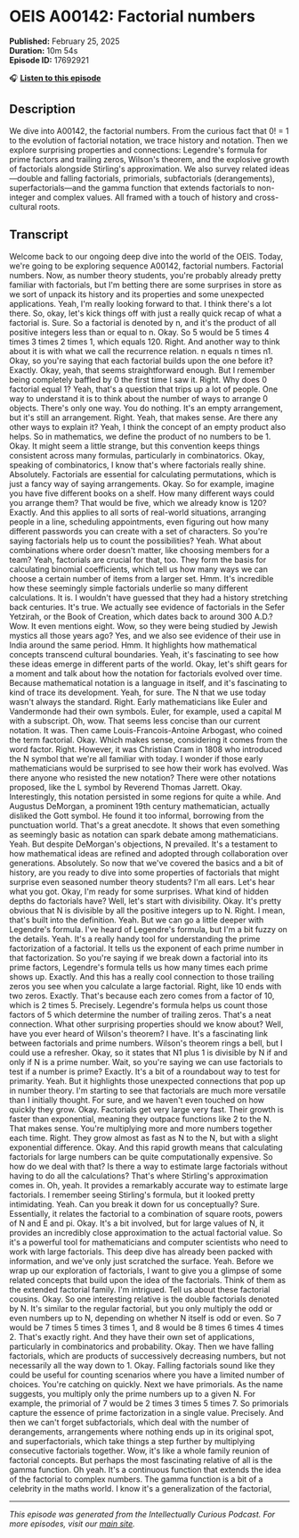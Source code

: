 # OEIS A00142: Factorial numbers

**Published:** February 25, 2025  
**Duration:** 10m 54s  
**Episode ID:** 17692921

🎧 **[Listen to this episode](https://intellectuallycurious.buzzsprout.com/2529712/episodes/17692921-oeis-a00142-factorial-numbers)**

## Description

We dive into A00142, the factorial numbers. From the curious fact that 0! = 1 to the evolution of factorial notation, we trace history and notation. Then we explore surprising properties and connections: Legendre's formula for prime factors and trailing zeros, Wilson's theorem, and the explosive growth of factorials alongside Stirling's approximation. We also survey related ideas—double and falling factorials, primorials, subfactorials (derangements), superfactorials—and the gamma function that extends factorials to non-integer and complex values. All framed with a touch of history and cross-cultural roots.

## Transcript

Welcome back to our ongoing deep dive into the world of the OEIS. Today, we're going to be exploring sequence A00142, factorial numbers. Factorial numbers. Now, as number theory students, you're probably already pretty familiar with factorials, but I'm betting there are some surprises in store as we sort of unpack its history and its properties and some unexpected applications. Yeah, I'm really looking forward to that. I think there's a lot there. So, okay, let's kick things off with just a really quick recap of what a factorial is. Sure. So a factorial is denoted by n, and it's the product of all positive integers less than or equal to n. Okay. So 5 would be 5 times 4 times 3 times 2 times 1, which equals 120. Right. And another way to think about it is with what we call the recurrence relation. n equals n times n1. Okay, so you're saying that each factorial builds upon the one before it? Exactly. Okay, yeah, that seems straightforward enough. But I remember being completely baffled by 0 the first time I saw it. Right. Why does 0 factorial equal 1? Yeah, that's a question that trips up a lot of people. One way to understand it is to think about the number of ways to arrange 0 objects. There's only one way. You do nothing. It's an empty arrangement, but it's still an arrangement. Right. Yeah, that makes sense. Are there any other ways to explain it? Yeah, I think the concept of an empty product also helps. So in mathematics, we define the product of no numbers to be 1. Okay. It might seem a little strange, but this convention keeps things consistent across many formulas, particularly in combinatorics. Okay, speaking of combinatorics, I know that's where factorials really shine. Absolutely. Factorials are essential for calculating permutations, which is just a fancy way of saying arrangements. Okay. So for example, imagine you have five different books on a shelf. How many different ways could you arrange them? That would be five, which we already know is 120? Exactly. And this applies to all sorts of real-world situations, arranging people in a line, scheduling appointments, even figuring out how many different passwords you can create with a set of characters. So you're saying factorials help us to count the possibilities? Yeah. What about combinations where order doesn't matter, like choosing members for a team? Yeah, factorials are crucial for that, too. They form the basis for calculating binomial coefficients, which tell us how many ways we can choose a certain number of items from a larger set. Hmm. It's incredible how these seemingly simple factorials underlie so many different calculations. It is. I wouldn't have guessed that they had a history stretching back centuries. It's true. We actually see evidence of factorials in the Sefer Yetzirah, or the Book of Creation, which dates back to around 300 A.D.? Wow. It even mentions eight. Wow, so they were being studied by Jewish mystics all those years ago? Yes, and we also see evidence of their use in India around the same period. Hmm. It highlights how mathematical concepts transcend cultural boundaries. Yeah, it's fascinating to see how these ideas emerge in different parts of the world. Okay, let's shift gears for a moment and talk about how the notation for factorials evolved over time. Because mathematical notation is a language in itself, and it's fascinating to kind of trace its development. Yeah, for sure. The N that we use today wasn't always the standard. Right. Early mathematicians like Euler and Vandermonde had their own symbols. Euler, for example, used a capital M with a subscript. Oh, wow. That seems less concise than our current notation. It was. Then came Louis-Francois-Antoine Arbogast, who coined the term factorial. Okay. Which makes sense, considering it comes from the word factor. Right. However, it was Christian Cram in 1808 who introduced the N symbol that we're all familiar with today. I wonder if those early mathematicians would be surprised to see how their work has evolved. Was there anyone who resisted the new notation? There were other notations proposed, like the L symbol by Reverend Thomas Jarrett. Okay. Interestingly, this notation persisted in some regions for quite a while. And Augustus DeMorgan, a prominent 19th century mathematician, actually disliked the Gott symbol. He found it too informal, borrowing from the punctuation world. That's a great anecdote. It shows that even something as seemingly basic as notation can spark debate among mathematicians. Yeah. But despite DeMorgan's objections, N prevailed. It's a testament to how mathematical ideas are refined and adopted through collaboration over generations. Absolutely. So now that we've covered the basics and a bit of history, are you ready to dive into some properties of factorials that might surprise even seasoned number theory students? I'm all ears. Let's hear what you got. Okay, I'm ready for some surprises. What kind of hidden depths do factorials have? Well, let's start with divisibility. Okay. It's pretty obvious that N is divisible by all the positive integers up to N. Right. I mean, that's built into the definition. Yeah. But we can go a little deeper with Legendre's formula. I've heard of Legendre's formula, but I'm a bit fuzzy on the details. Yeah. It's a really handy tool for understanding the prime factorization of a factorial. It tells us the exponent of each prime number in that factorization. So you're saying if we break down a factorial into its prime factors, Legendre's formula tells us how many times each prime shows up. Exactly. And this has a really cool connection to those trailing zeros you see when you calculate a large factorial. Right, like 10 ends with two zeros. Exactly. That's because each zero comes from a factor of 10, which is 2 times 5. Precisely. Legendre's formula helps us count those factors of 5 which determine the number of trailing zeros. That's a neat connection. What other surprising properties should we know about? Well, have you ever heard of Wilson's theorem? I have. It's a fascinating link between factorials and prime numbers. Wilson's theorem rings a bell, but I could use a refresher. Okay, so it states that N1 plus 1 is divisible by N if and only if N is a prime number. Wait, so you're saying we can use factorials to test if a number is prime? Exactly. It's a bit of a roundabout way to test for primarity. Yeah. But it highlights those unexpected connections that pop up in number theory. I'm starting to see that factorials are much more versatile than I initially thought. For sure, and we haven't even touched on how quickly they grow. Okay. Factorials get very large very fast. Their growth is faster than exponential, meaning they outpace functions like 2 to the N. That makes sense. You're multiplying more and more numbers together each time. Right. They grow almost as fast as N to the N, but with a slight exponential difference. Okay. And this rapid growth means that calculating factorials for large numbers can be quite computationally expensive. So how do we deal with that? Is there a way to estimate large factorials without having to do all the calculations? That's where Stirling's approximation comes in. Oh, yeah. It provides a remarkably accurate way to estimate large factorials. I remember seeing Stirling's formula, but it looked pretty intimidating. Yeah. Can you break it down for us conceptually? Sure. Essentially, it relates the factorial to a combination of square roots, powers of N and E and pi. Okay. It's a bit involved, but for large values of N, it provides an incredibly close approximation to the actual factorial value. So it's a powerful tool for mathematicians and computer scientists who need to work with large factorials. This deep dive has already been packed with information, and we've only just scratched the surface. Yeah. Before we wrap up our exploration of factorials, I want to give you a glimpse of some related concepts that build upon the idea of the factorials. Think of them as the extended factorial family. I'm intrigued. Tell us about these factorial cousins. Okay. So one interesting relative is the double factorials denoted by N. It's similar to the regular factorial, but you only multiply the odd or even numbers up to N, depending on whether N itself is odd or even. So 7 would be 7 times 5 times 3 times 1, and 8 would be 8 times 6 times 4 times 2. That's exactly right. And they have their own set of applications, particularly in combinatorics and probability. Okay. Then we have falling factorials, which are products of successively decreasing numbers, but not necessarily all the way down to 1. Okay. Falling factorials sound like they could be useful for counting scenarios where you have a limited number of choices. You're catching on quickly. Next we have primorials. As the name suggests, you multiply only the prime numbers up to a given N. For example, the primorial of 7 would be 2 times 3 times 5 times 7. So primorials capture the essence of prime factorization in a single value. Precisely. And then we can't forget subfactorials, which deal with the number of derangements, arrangements where nothing ends up in its original spot, and superfactorials, which take things a step further by multiplying consecutive factorials together. Wow, it's like a whole family reunion of factorial concepts. But perhaps the most fascinating relative of all is the gamma function. Oh yeah. It's a continuous function that extends the idea of the factorial to complex numbers. The gamma function is a bit of a celebrity in the maths world. I know it's a generalization of the factorial,

---
*This episode was generated from the Intellectually Curious Podcast. For more episodes, visit our [main site](https://intellectuallycurious.buzzsprout.com).*

